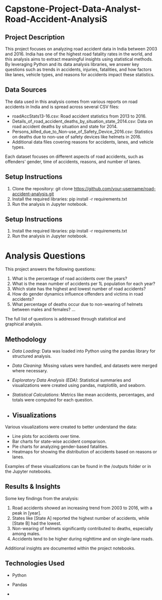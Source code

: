 # Capstone-Project-Data-Analyst-Road-Accident-AnalysiS
## Project Description
This project focuses on analyzing road accident data in India between 2003 and 2016. India has one of the highest road fatality rates in the world, and this analysis aims to extract meaningful insights using statistical methods. By leveraging Python and its data analysis libraries, we answer key questions such as trends in accidents, injuries, fatalities, and how factors like lanes, vehicle types, and reasons for accidents impact these statistics.
## Data Sources
The data used in this analysis comes from various reports on road accidents in India and is spread across several CSV files:

- roadAccStats13-16.csv: Road accident statistics from 2013 to 2016.
- Details_of_road_accident_deaths_by_situation_state_2014.csv: Data on road accident deaths by situation and state for 2014.
- Persons_killed_due_to_Non-use_of_Safety_Device_2016.csv: Statistics on deaths due to non-use of safety devices like helmets in 2016.
- Additional data files covering reasons for accidents, lanes, and vehicle types.

Each dataset focuses on different aspects of road accidents, such as offenders' gender, time of accidents, reasons, and number of lanes.
## Setup Instructions
1. Clone the repository: git clone https://github.com/your-username/road-accident-analysis.git
2. Install the required libraries: pip install -r requirements.txt
3. Run the analysis in Jupyter notebook.
## Setup Instructions
1. Install the required libraries: pip install -r requirements.txt
2. Run the analysis in Jupyter notebook.

# Analysis Questions
This project answers the following questions:

1. What is the percentage of road accidents over the years?
2. What is the mean number of accidents per 1L population for each year?
3. Which state has the highest and lowest number of road accidents?
4. How do gender dynamics influence offenders and victims in road accidents?
5. What percentage of deaths occur due to non-wearing of helmets between males and females?
...

The full list of questions is addressed through statistical and graphical analysis.
## Methodology
- *Data Loading*: Data was loaded into Python using the pandas library for structured analysis.
- *Data Cleaning*: Missing values were handled, and datasets were merged where necessary.
- *Exploratory Data Analysis (EDA)*: Statistical summaries and visualizations were created using pandas, matplotlib, and seaborn.
- *Statistical Calculations*: Metrics like mean accidents, percentages, and totals were computed for each question.

- ## Visualizations
Various visualizations were created to better understand the data:
- Line plots for accidents over time.
- Bar charts for state-wise accident comparison.
- Pie charts for analyzing gender-based fatalities.
- Heatmaps for showing the distribution of accidents based on reasons or lanes.

Examples of these visualizations can be found in the /outputs folder or in the Jupyter notebooks.

## Results & Insights
Some key findings from the analysis:
1. Road accidents showed an increasing trend from 2003 to 2016, with a peak in [year].
2. States like [State A] reported the highest number of accidents, while [State B] had the lowest.
3. Non-wearing of helmets significantly contributed to deaths, especially among males.
4. Accidents tend to be higher during nighttime and on single-lane roads.

Additional insights are documented within the project notebooks.

## Technologies Used
- Python
- Pandas

- 
